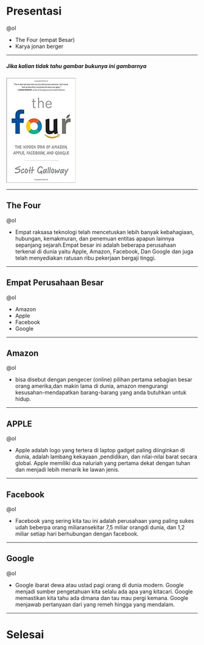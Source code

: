 # Presentasi 
@ol
- The Four (empat Besar)
- Karya jonan berger
---
##### Jika kalian tidak tahu gambar bukunya ini gambarnya
![flux explained](https://raw.githubusercontent.com/kamalok/presentasi-the-four/master/download.jpeg)

--- 

## The Four 
@ol
- Empat raksasa teknologi telah mencetuskan lebih banyak kebahagiaan, hubungan, kemakmuran, dan penemuan entitas apapun lainnya sepanjang sejarah.Empat besar ini adalah beberapa perusahaan terkenal di dunia yaitu Apple, Amazon, Facebook, Dan Google dan juga telah menyediakan ratusan ribu pekerjaan bergaji tinggi. 

---
## Empat Perusahaan Besar
@ol
- Amazon
- Apple 
- Facebook
- Google

---
## Amazon 
@ol
- bisa disebut dengan pengecer (online) pilihan pertama sebagian besar orang amerika,dan makin lama di dunia, amazon mengurangi kesusahan-mendapatkan barang-barang yang anda butuhkan untuk hidup. 

---
## APPLE
@ol
- Apple adalah logo yang tertera di laptop gadget paling diinginkan di dunia, adalah lambang kekayaan ,pendidikan, dan nilai-nilai barat secara global. Apple memiliki dua naluriah yang pertama dekat dengan tuhan dan menjadi lebih menarik ke lawan jenis.
--- 
## Facebook
@ol
- Facebook yang sering kita tau ini adalah perusahaan yang paling sukes udah beberpa orang miliaransekitar 7,5 miliar orangdi dunia, dan 1,2 miliar setiap hari berhubungan dengan facebook.

---
## Google
@ol
- Google ibarat dewa atau ustad pagi orang di dunia modern. Google menjadi sumber pengetahuan kita selalu ada apa yang kitacari. Google memastikan kita tahu ada dimana dan tau mau pergi kemana. Google menjawab pertanyaan dari yang remeh hingga yang mendalam. 
---
# Selesai
